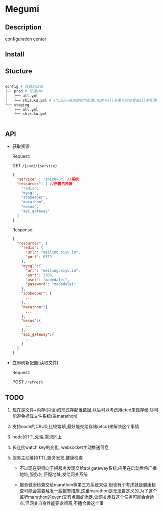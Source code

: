 # Megumi

## Description

configuration center


## Install


## Stucture

```bash

config # 挂载的目录
├── prod # 环境env
│   ├── all.yml
│   └── shizuku.yml # shizuku系统的额外配置,如果与all有重合则会覆盖all的配置
└── staging
    ├── all.yml
    └── shizuku.yml
    
```

## API

- 获取资源:

    Request:

    GET `/{env}/{service}`

    ```json
    {
      "service" : "shizuku", //系统
      "resources": [ //所需的资源
        "redis",
        "mysql",
        "zookeeper",
        "marathon",
        "mesos",
        "api_gateway"
      ]
    }
    ```

    Response:

    ```json
    {
      "resources": {
        "redis": {
          "url": "meiling.siyu.im",
          "port": 6379
        },
        "mysql":{
          "url": "meiling.siyu.im",
          "port": 3306,
          "user": "madedalei",
          "password": "madedalei"
        },
        "zookeeper": {
          ...
        },
        "marathon":{
          ...
        },
        "mesos":{
          ...
        },
        "api_gateway":{
          ...
        }
      }
    }
    ```

- 立即刷新配置(读取文件)

  Request:
    
    POST `/refresh`

## TODO

1. 现在是文件+内存(只读)的形式存配置数据,以后可以考虑用etcd来做存储,尽可能避免挂载文件系统(进marathon)

2. 支持node的CRUD,比较繁琐,最好能交给存储(etcd)来解决这个事情

3. node的TTL处理,需求同上

4. 长连接watch key的变化, websocket主动推送信息

5. 服务主动维持TTL,服务发现,健康检查

    - 不过现在更倾向于把服务发现交给api gateway系统,应用在启动后将广播地址,服务名,匹配地址,发给网关系统

    - 服务健康检查交给marathon等第三方系统来做,但也有个考虑就是健康检查可能会需要触发一些报警措施,这里marathon是无法自定义的,为了这个监听marathon的event又有点画蛇添足.让网关承载这个任务可能会合适点,但网关自身性能要求很高,不适合做这个事
